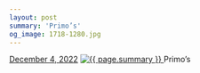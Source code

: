 ```yaml
---
layout: post
summary: 'Primo’s'
og_image: 1718-1280.jpg
---
```


<p>
  <time>
    <a href="/1718">December 4, 2022</a>
  </time>
  <a href="/1718">
    <img src="{{ site.assets_url }}/1718-640.jpg" srcset="{{ site.assets_url }}/1718-320.jpg 320w, {{ site.assets_url }}/1718-640.jpg 640w, {{ site.assets_url }}/1718-960.jpg 960w, {{ site.assets_url }}/1718-1280.jpg 1280w" sizes="(min-width: 700px) 50vw, calc(100vw - 2rem)" alt="{{ page.summary }}" />
  </a>
  <span>Primo’s</span>
</p>
